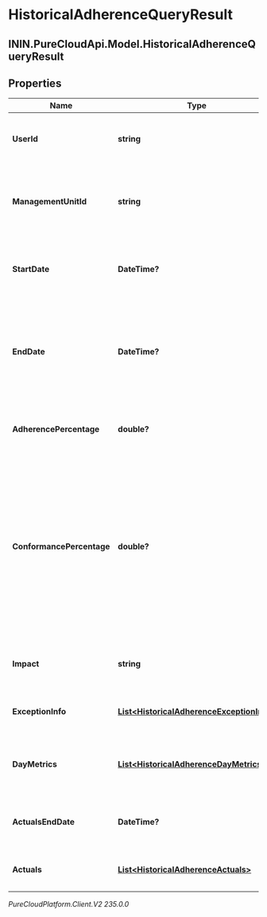 # HistoricalAdherenceQueryResult

## ININ.PureCloudApi.Model.HistoricalAdherenceQueryResult

## Properties

|Name | Type | Description | Notes|
|------------ | ------------- | ------------- | -------------|
| **UserId** | **string** | The ID of the user for whom the adherence is queried | [optional] |
| **ManagementUnitId** | **string** | The ID of the management unit of the user for whom the adherence is queried | [optional] |
| **StartDate** | **DateTime?** | Beginning of the date range that was queried, in ISO-8601 format | [optional] |
| **EndDate** | **DateTime?** | End of the date range that was queried, in ISO-8601 format. If it was not set, end date will be set to the queried time | [optional] |
| **AdherencePercentage** | **double?** | Adherence percentage for this user, in the scale of 0 - 100 | [optional] |
| **ConformancePercentage** | **double?** | Conformance percentage for this user, in the scale of 0 - 100. Conformance percentage can be greater than 100 when the actual on queue time is greater than the scheduled on queue time for the same period. | [optional] |
| **Impact** | **string** | The impact of the current adherence state for this user | [optional] |
| **ExceptionInfo** | [**List&lt;HistoricalAdherenceExceptionInfo&gt;**](HistoricalAdherenceExceptionInfo) | List of adherence exceptions for this user | [optional] |
| **DayMetrics** | [**List&lt;HistoricalAdherenceDayMetrics&gt;**](HistoricalAdherenceDayMetrics) | Adherence and conformance metrics for days in query range | [optional] |
| **ActualsEndDate** | **DateTime?** | The end date of the actual activities in ISO-8601 format. | [optional] |
| **Actuals** | [**List&lt;HistoricalAdherenceActuals&gt;**](HistoricalAdherenceActuals) | List of actual activity with offset for this user | [optional] |



_PureCloudPlatform.Client.V2 235.0.0_
